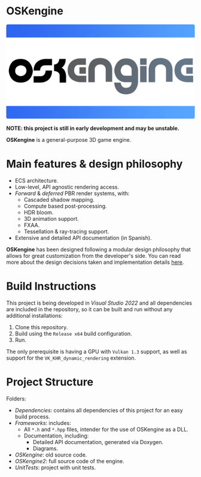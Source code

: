 # OSKengine 
![alt text](./Marca/card.png?raw=true)

**NOTE: this project is still in early development and may be unstable.**

**OSKengine** is a general-purpose 3D game engine.

# Main features & design philosophy

- ECS architecture.
- Low-level, API agnostic rendering access.
- *Forward* & *deferred* PBR render systems, with:
    - Cascaded shadow mapping.
    - Compute based post-processing.
    - HDR bloom.
    - 3D animation support.
    - FXAA.
    - Tessellation & ray-tracing support.
- Extensive and detailed API documentation (in Spanish).

**OSKengine** has been designed following a modular design philosophy that allows for great customization from the developer's side. You can read more about the design decisions taken and implementation details [here](./philosophy.md).

# Build Instructions

This project is being developed in *Visual Studio 2022* and all dependencies are included in the repository, so it can be built and run without any additional installations:

1. Clone this repository.
2. Build using the `Release x64` build configuration.
3. Run.

The only prerequisite is having a GPU with `Vulkan 1.3` support, as well as support for the `VK_KHR_dynamic_rendering` extension.

# Project Structure

 Folders:
 - *Dependencies*: contains all dependencies of this project for an easy build process.
 - *Frameworks*: includes:
    - All `*.h` and `*.hpp` files, intender for the use of OSKengine as a DLL.
    - Documentation, including:
        - Detailed API documentation, generated via Doxygen.
        - Diagrams.
- *OSKengine*: old source code.
- *OSKengine2*: full source code of the engine.
- *UnitTests*: project with unit tests.


